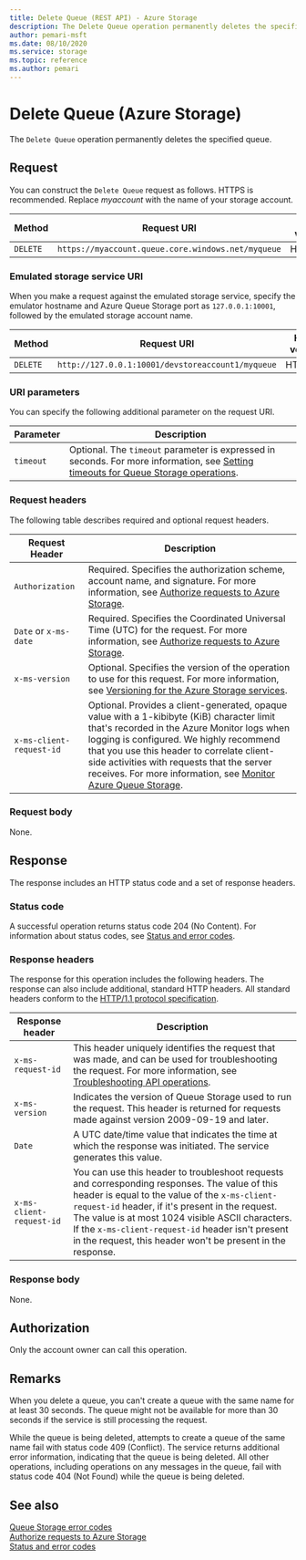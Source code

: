 ```yaml
---
title: Delete Queue (REST API) - Azure Storage
description: The Delete Queue operation permanently deletes the specified queue. 
author: pemari-msft
ms.date: 08/10/2020
ms.service: storage
ms.topic: reference
ms.author: pemari
---
```


# Delete Queue (Azure Storage)

The `Delete Queue` operation permanently deletes the specified queue.  
  
## Request  

You can construct the `Delete Queue` request as follows. HTTPS is recommended. Replace *myaccount* with the name of your storage account.
  
|Method|Request URI|HTTP version|  
|------------|-----------------|------------------|  
|`DELETE`|`https://myaccount.queue.core.windows.net/myqueue`|HTTP/1.1|  
  
### Emulated storage service URI  

When you make a request against the emulated storage service, specify the emulator hostname and Azure Queue Storage port as `127.0.0.1:10001`, followed by the emulated storage account name.
  
|Method|Request URI|HTTP version|  
|------------|-----------------|------------------|  
|`DELETE`|`http://127.0.0.1:10001/devstoreaccount1/myqueue`|HTTP/1.1|  
  
### URI parameters  

You can specify the following additional parameter on the request URI.  
  
|Parameter|Description|  
|---------------|-----------------|  
|`timeout`|Optional. The `timeout` parameter is expressed in seconds. For more information, see [Setting timeouts for Queue Storage operations](Setting-Timeouts-for-Queue-Service-Operations.md).|  
  
### Request headers  

The following table describes required and optional request headers.  
  
|Request Header|Description|  
|--------------------|-----------------|  
|`Authorization`|Required. Specifies the authorization scheme, account name, and signature. For more information, see [Authorize requests to Azure Storage](authorize-requests-to-azure-storage.md).|  
|`Date` or `x-ms-date`|Required. Specifies the Coordinated Universal Time (UTC) for the request. For more information, see [Authorize requests to Azure Storage](authorize-requests-to-azure-storage.md).|  
|`x-ms-version`|Optional. Specifies the version of the operation to use for this request. For more information, see [Versioning for the Azure Storage services](Versioning-for-the-Azure-Storage-Services.md).|  
|`x-ms-client-request-id`|Optional. Provides a client-generated, opaque value with a 1-kibibyte (KiB) character limit that's recorded in the Azure Monitor logs when logging is configured. We highly recommend that you use this header to correlate client-side activities with requests that the server receives. For more information, see [Monitor Azure Queue Storage](/azure/storage/queues/monitor-queue-storage).|  
  
### Request body  

None.  
  
## Response  

The response includes an HTTP status code and a set of response headers.  
  
### Status code  

A successful operation returns status code 204 (No Content). For information about status codes, see [Status and error codes](Status-and-Error-Codes2.md).  
  
### Response headers  

The response for this operation includes the following headers. The response can also include additional, standard HTTP headers. All standard headers conform to the [HTTP/1.1 protocol specification](https://go.microsoft.com/fwlink/?linkid=150478).  
  
|Response header|Description|  
|---------------------|-----------------|  
|`x-ms-request-id`|This header uniquely identifies the request that was made, and can be used for troubleshooting the request. For more information, see [Troubleshooting API operations](Troubleshooting-API-Operations.md).|  
|`x-ms-version`|Indicates the version of Queue Storage used to run the request. This header is returned for requests made against version 2009-09-19 and later.|  
|`Date`|A UTC date/time value that indicates the time at which the response was initiated. The service generates this value.|  
|`x-ms-client-request-id`|You can use this header to troubleshoot requests and corresponding responses. The value of this header is equal to the value of the `x-ms-client-request-id` header, if it's present in the request. The value is at most 1024 visible ASCII characters. If the `x-ms-client-request-id` header isn't present in the request, this header won't be present in the response.|  
  
### Response body  

None.  
  
## Authorization  

Only the account owner can call this operation.  
  
## Remarks  

When you delete a queue, you can't create a queue with the same name for at least 30 seconds. The queue might not be available for more than 30 seconds if the service is still processing the request.

While the queue is being deleted, attempts to create a queue of the same name fail with status code 409 (Conflict). The service returns additional error information, indicating that the queue is being deleted. All other operations, including operations on any messages in the queue, fail with status code 404 (Not Found) while the queue is being deleted.  
  
## See also  

[Queue Storage error codes](Queue-Service-Error-Codes.md)   
[Authorize requests to Azure Storage](authorize-requests-to-azure-storage.md)   
[Status and error codes](Status-and-Error-Codes2.md)